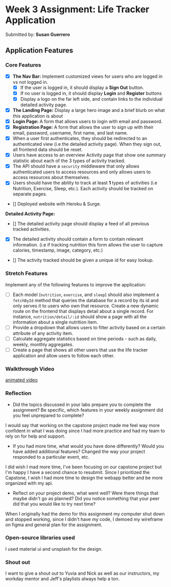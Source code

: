 # Week 3 Assignment: Life Tracker Application

Submitted by: **Susan Guerrero**

## Application Features

### Core Features

- [x] **The Nav Bar:** Implement customized views for users who are logged in vs not logged in.
  - [x] If the user is logged in, it should display a **Sign Out** button.
  - [x] If no user is logged in, it should display **Login** and **Register** buttons
  - [x] Display a logo on the far left side, and contain links to the individual detailed activity page.
- [x] **The Landing Page:** Display a large hero image and a brief blurb on what this application is about
- [x] **Login Page:** A form that allows users to login with email and password.
- [x] **Registration Page:** A form that allows the user to sign up with their email, password, username, first name, and last name.
- [x] When a user first authenticates, they should be redirected to an authenticated view (i.e the detailed activity page). When they sign out, all frontend data should be reset.
- [x] Users have access to an overview Activity page that show one summary statistic about each of the 3 types of activity tracked.
- [x] The API should have a `security` middleware that only allows authenticated users to access resources and only allows users to access resources about themselves.
- [x] Users should have the ability to track at least **1** types of activities (i.e Nutrition, Exercise, Sleep, etc.). Each activity should be tracked on separate pages.
- [] Deployed website with Heroku & Surge.

**Detailed Activity Page:**

- [] The detailed activity page should display a feed of all previous tracked activities.
- [x] The detailed activity should contain a form to contain relevant information. (i.e if tracking nutrition this form allows the user to capture calories, timestamp, image, category, etc.)
- [] The activity tracked should be given a unique id for easy lookup.

### Stretch Features

Implement any of the following features to improve the application:

- [ ] Each model (`nutrition`, `exercise`, and `sleep`) should also implement a `fetchById` method that queries the database for a record by its id and only serves it to users who own that resource. Create a new dynamic route on the frontend that displays detail about a single record. For instance, `nutrition/detail/:id` should show a page with all the information about a single nutrition item.
- [ ] Provide a dropdown that allows users to filter activity based on a certain attribute of any activity item.
- [ ] Calculate aggregate statistics based on time periods - such as daily, weekly, monthly aggregates.
- [ ] Create a page that shows all other users that use the life tracker application and allow users to follow each other.

### Walkthrough Video

[animated video](https://www.loom.com/share/8d00d06358be4fe89bebeb3979278404)

### Reflection

- Did the topics discussed in your labs prepare you to complete the assignment? Be specific, which features in your weekly assignment did you feel unprepared to complete?

I would say that working on the capstone project made me feel way more confident in what I was doing since I had more practice and had my team to rely on for help and support.

- If you had more time, what would you have done differently? Would you have added additional features? Changed the way your project responded to a particular event, etc.

I did wish I mad more time, I've been focusing on our capstone project but I'm happy I have a second chance to resubmit. Since I prioritized the Capstone, I wish I had more time to design the webapp better and be more organized with my api.

- Reflect on your project demo, what went well? Were there things that maybe didn't go as planned? Did you notice something that your peer did that you would like to try next time?

When I originally had the demo for this assignment my computer shut down and stopped working, since I didn't have my code, I demoed my wireframe on figma and general plan for the assignment.

### Open-source libraries used

I used material ui and unsplash for the design.

### Shout out

I want to give a shout out to Yuvia and Nick as well as our instructors, my workday mentor and Jeff's playlists always help a ton.
